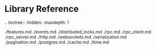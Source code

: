 # Library Reference

.. toctree::
  :hidden:
  :maxdepth: 1
  
  ./features.md
  ./events.md
  ./distributed_locks.md
  ./rpc.md
  ./rpc_client.md
  ./rpc_server.md
  ./http.md
  ./websockets.md
  ./serialization.md
  ./pagination.md
  ./postgres.md
  ./cache.md
  ./time.md
  